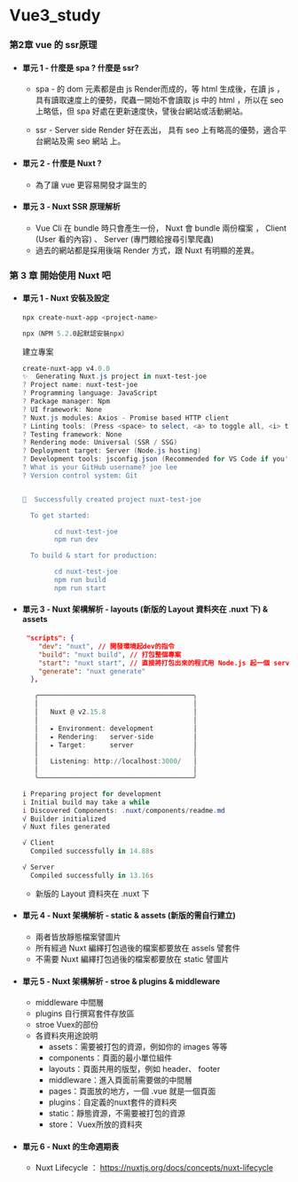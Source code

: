 # Vue3_study

### 第2章 vue 的 ssr原理

- #### 單元 1 - 什麼是 spa ? 什麼是 ssr?

  - spa - 的 dom 元素都是由 js Render而成的，等 html 生成後，在讀 js ，具有讀取速度上的優勢，爬蟲一開始不會讀取 js 中的 html ，所以在 seo 上略低，但 spa 好處在更新速度快，譬後台網站或活動網站。

  - ssr - Server side Render 好在丟出， 具有 seo 上有略高的優勢，適合平台網站及需 seo 網站 上。

- #### 單元 2 - 什麼是 Nuxt ?

  - 為了讓 vue 更容易開發才誕生的

- #### 單元 3 - Nuxt SSR 原理解析

  - Vue Cli 在 bundle 時只會產生一份， Nuxt 會 bundle 兩份檔案 ， Client (User 看的內容) 、 Server (專門餵給搜尋引擎爬蟲)
  - 過去的網站都是採用後端 Render 方式，跟 Nuxt 有明顯的差異。

### 第 3 章 開始使用 Nuxt 吧

- #### 單元 1 - Nuxt 安裝及設定

  ```powershell
  npx create-nuxt-app <project-name>
  
  npx（NPM 5.2.0起默認安裝npx）
  ```

  建立專案

  ```powershell
  create-nuxt-app v4.0.0
  ✨  Generating Nuxt.js project in nuxt-test-joe
  ? Project name: nuxt-test-joe
  ? Programming language: JavaScript
  ? Package manager: Npm
  ? UI framework: None
  ? Nuxt.js modules: Axios - Promise based HTTP client
  ? Linting tools: (Press <space> to select, <a> to toggle all, <i> to invert selection)
  ? Testing framework: None
  ? Rendering mode: Universal (SSR / SSG)
  ? Deployment target: Server (Node.js hosting)
  ? Development tools: jsconfig.json (Recommended for VS Code if you're not using typescript)
  ? What is your GitHub username? joe lee
  ? Version control system: Git
  
  
  🎉  Successfully created project nuxt-test-joe
  
    To get started:
  
          cd nuxt-test-joe
          npm run dev
  
    To build & start for production:
  
          cd nuxt-test-joe
          npm run build
          npm run start
  ```

- #### 單元 3 - Nuxt 架構解析 - layouts (新版的 Layout 資料夾在 .nuxt  下) & assets

  ```json
   "scripts": {
      "dev": "nuxt", // 開發環境起dev的指令
      "build": "nuxt build", // 打包整個專案
      "start": "nuxt start", // 直接將打包出來的程式用 Node.js 起一個 server 服務起來
      "generate": "nuxt generate"
    },
  ```

  ```powershell
     ╭───────────────────────────────────────╮
     │                                       │
     │   Nuxt @ v2.15.8                      │
     │                                       │
     │   ▸ Environment: development          │
     │   ▸ Rendering:   server-side          │
     │   ▸ Target:      server               │
     │                                       │
     │   Listening: http://localhost:3000/   │
     │                                       │
     ╰───────────────────────────────────────╯
  
  i Preparing project for development                                                   17:04:50
  i Initial build may take a while                                                      17:04:50
  i Discovered Components: .nuxt/components/readme.md                                   17:04:50
  √ Builder initialized                                                                 17:04:50
  √ Nuxt files generated                                                                17:04:50
  
  √ Client
    Compiled successfully in 14.88s
  
  √ Server
    Compiled successfully in 13.16s
  ```

  - 新版的 Layout 資料夾在 .nuxt  下

- #### 單元 4 - Nuxt 架構解析 - static & assets (新版的需自行建立)

  - 兩者皆放靜態檔案譬圖片
  - 所有經過 Nuxt 編繹打包過後的檔案都要放在 assels 譬套件
  - 不需要  Nuxt 編繹打包過後的檔案都要放在 static 譬圖片

- #### 單元 5 - Nuxt 架構解析 - stroe & plugins & middleware 

  - middleware 中間層
  - plugins  自行撰寫套件存放區
  - stroe  Vuex的部份
  - 各資料夾用途說明
    - assets：需要被打包的資源，例如你的 images 等等
    - components：頁面的最小單位組件
    - layouts：頁面共用的版型，例如 header、 footer
    - middleware：進入頁面前需要做的中間層
    - pages：頁面放的地方，一個 .vue 就是一個頁面
    - plugins：自定義的nuxt套件的資料夾
    - static：靜態資源，不需要被打包的資源
    - store： Vuex所放的資料夾

- #### 單元 6 - Nuxt 的生命週期表

  - Nuxt Lifecycle ： https://nuxtjs.org/docs/concepts/nuxt-lifecycle


